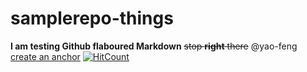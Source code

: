 # samplerepo-things

**I am testing Github flaboured Markdown**
~~stop **right** there~~
@yao-feng
[create an anchor](#samplerepo-things)
[![HitCount](http://hits.dwyl.io/{yao-feng}/{samplerepo-things}.svg)](http://hits.dwyl.io/{yao-feng}/{project})
